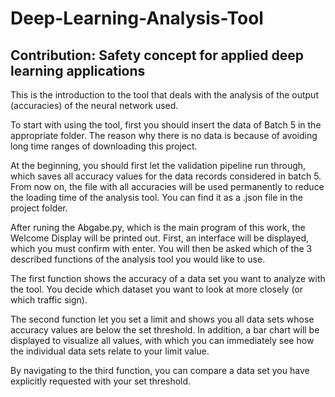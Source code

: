 # Deep-Learning-Analysis-Tool
Contribution: Safety concept for applied deep learning applications
-------------------------------------------------------------------

This is the introduction to the tool that deals with the analysis of the output (accuracies)
of the neural network used.

To start with using the tool, first you should insert the data of Batch 5 in the appropriate folder. 
The reason why there is no data is because of avoiding long time ranges of downloading this project.

At the beginning, you should first let the validation pipeline run through, which saves 
all accuracy values for the data records considered in batch 5.
From now on, the file with all accuracies will be used permanently to reduce the loading time of the analysis tool. 
You can find it as a .json file in the project folder.

After runing the Abgabe.py, which is the main program of this work, the Welcome Display will be printed out.
First, an interface will be displayed, which you must confirm with enter. 
You will then be asked which of the 3 described functions of the analysis tool 
you would like to use.

The first function shows the accuracy of a data set you want to analyze with the tool. 
You decide which dataset you want to look at more closely (or which traffic sign).

The second function let you set a limit and shows you all data sets whose accuracy 
values are below the set threshold. 
In addition, a bar chart will be displayed to visualize all values, with which you can immediately 
see how the individual data sets relate to your limit value.

By navigating to the third function, you can compare a data set you have explicitly requested 
with your set threshold.
